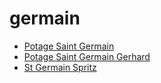 # germain

 * [Potage Saint Germain](index/p/potage-saint-germain-11975.json)
 * [Potage Saint Germain Gerhard](index/p/potage-saint-germain-gerhard-10857.json)
 * [St Germain Spritz](index/s/st-germain-spritz-56389927.json)
